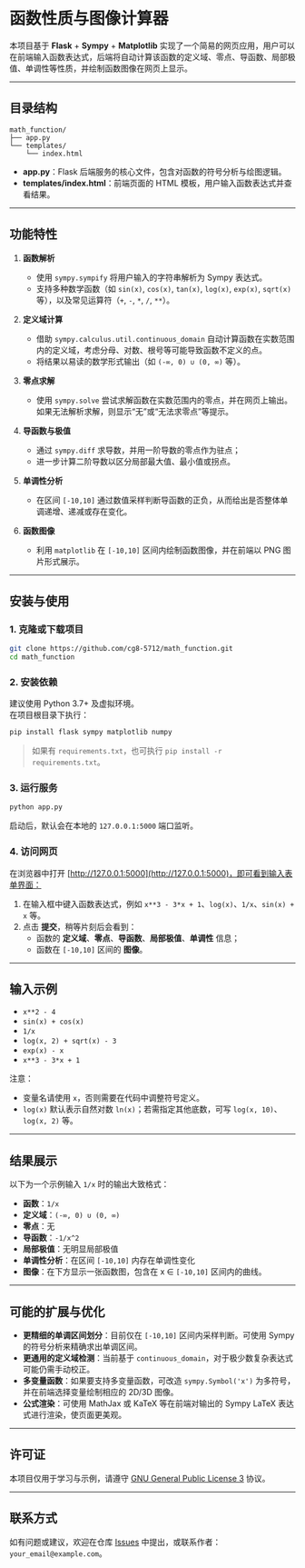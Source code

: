 # 函数性质与图像计算器

本项目基于 **Flask** + **Sympy** + **Matplotlib** 实现了一个简易的网页应用，用户可以在前端输入函数表达式，后端将自动计算该函数的定义域、零点、导函数、局部极值、单调性等性质，并绘制函数图像在网页上显示。

---

## 目录结构

```
math_function/
├── app.py
└── templates/
    └── index.html
```

- **app.py**：Flask 后端服务的核心文件，包含对函数的符号分析与绘图逻辑。  
- **templates/index.html**：前端页面的 HTML 模板，用户输入函数表达式并查看结果。

---

## 功能特性

1. **函数解析**  
   - 使用 `sympy.sympify` 将用户输入的字符串解析为 Sympy 表达式。
   - 支持多种数学函数（如 `sin(x)`, `cos(x)`, `tan(x)`, `log(x)`, `exp(x)`, `sqrt(x)` 等），以及常见运算符（`+`, `-`, `*`, `/`, `**`）。
   
2. **定义域计算**  
   - 借助 `sympy.calculus.util.continuous_domain` 自动计算函数在实数范围内的定义域，考虑分母、对数、根号等可能导致函数不定义的点。
   - 将结果以易读的数学形式输出（如 `(-∞, 0) ∪ (0, ∞)` 等）。

3. **零点求解**  
   - 使用 `sympy.solve` 尝试求解函数在实数范围内的零点，并在网页上输出。如果无法解析求解，则显示“无”或“无法求零点”等提示。

4. **导函数与极值**  
   - 通过 `sympy.diff` 求导数，并用一阶导数的零点作为驻点；  
   - 进一步计算二阶导数以区分局部最大值、最小值或拐点。

5. **单调性分析**  
   - 在区间 `[-10,10]` 通过数值采样判断导函数的正负，从而给出是否整体单调递增、递减或存在变化。

6. **函数图像**  
   - 利用 `matplotlib` 在 `[-10,10]` 区间内绘制函数图像，并在前端以 PNG 图片形式展示。

---

## 安装与使用

### 1. 克隆或下载项目

```bash
git clone https://github.com/cg8-5712/math_function.git
cd math_function
```

### 2. 安装依赖

建议使用 Python 3.7+ 及虚拟环境。  
在项目根目录下执行：

```bash
pip install flask sympy matplotlib numpy
```

> 如果有 `requirements.txt`，也可执行 `pip install -r requirements.txt`。

### 3. 运行服务

```bash
python app.py
```

启动后，默认会在本地的 `127.0.0.1:5000` 端口监听。

### 4. 访问网页

在浏览器中打开 [http://127.0.0.1:5000](http://127.0.0.1:5000)，即可看到输入表单界面：

1. 在输入框中键入函数表达式，例如 `x**3 - 3*x + 1`、`log(x)`、`1/x`、`sin(x) + x` 等。
2. 点击 **提交**，稍等片刻后会看到：
   - 函数的 **定义域**、**零点**、**导函数**、**局部极值**、**单调性** 信息；
   - 函数在 `[-10,10]` 区间的 **图像**。

---

## 输入示例

- `x**2 - 4`
- `sin(x) + cos(x)`
- `1/x`
- `log(x, 2) + sqrt(x) - 3`
- `exp(x) - x`
- `x**3 - 3*x + 1`

注意：
- 变量名请使用 `x`，否则需要在代码中调整符号定义。
- `log(x)` 默认表示自然对数 `ln(x)`；若需指定其他底数，可写 `log(x, 10)`、`log(x, 2)` 等。

---

## 结果展示

以下为一个示例输入 `1/x` 时的输出大致格式：

- **函数**：`1/x`
- **定义域**：`(-∞, 0) ∪ (0, ∞)`
- **零点**：无
- **导函数**：`-1/x^2`
- **局部极值**：无明显局部极值
- **单调性分析**：在区间 `[-10,10]` 内存在单调性变化
- **图像**：在下方显示一张函数图，包含在 x ∈ `[-10,10]` 区间内的曲线。

---

## 可能的扩展与优化

- **更精细的单调区间划分**：目前仅在 `[-10,10]` 区间内采样判断。可使用 Sympy 的符号分析来精确求出单调区间。
- **更通用的定义域检测**：当前基于 `continuous_domain`，对于极少数复杂表达式可能仍需手动校正。
- **多变量函数**：如果要支持多变量函数，可改造 `sympy.Symbol('x')` 为多符号，并在前端选择变量绘制相应的 2D/3D 图像。
- **公式渲染**：可使用 MathJax 或 KaTeX 等在前端对输出的 Sympy LaTeX 表达式进行渲染，使页面更美观。

---

## 许可证

本项目仅用于学习与示例，请遵守 [GNU General Public License 3](https://opensource.org/license/gpl-3-0) 协议。

---

## 联系方式

如有问题或建议，欢迎在仓库 [Issues](https://github.com/cg8-5712/math_function/issues) 中提出，或联系作者：`your_email@example.com`。


